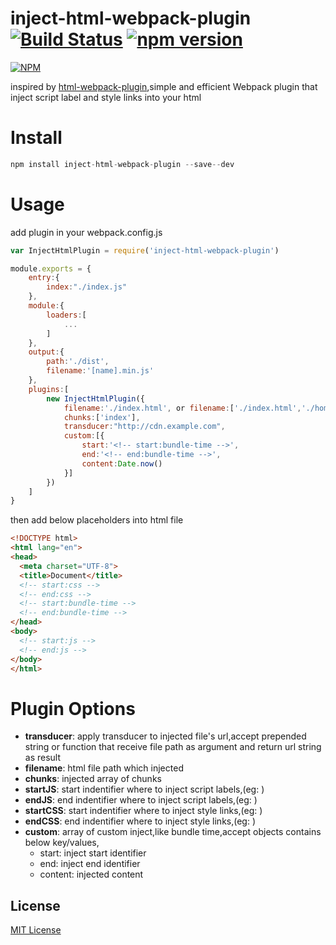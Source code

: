 inject-html-webpack-plugin [![Build Status](https://travis-ci.org/ali322/inject-html-webpack-plugin.svg?branch=master)](https://travis-ci.org/ali322/inject-html-webpack-plugin) [![npm version](https://badge.fury.io/js/inject-html-webpack-plugin.svg)](https://badge.fury.io/js/inject-html-webpack-plugin)
===
[![NPM](https://nodei.co/npm/inject-html-webpack-plugin.png?downloads=true&downloadRank=true&stars=true)](https://nodei.co/npm/inject-html-webpack-plugin/)

inspired by [html-webpack-plugin](https://github.com/ampedandwired/html-webpack-plugin),simple and efficient Webpack plugin that inject script label and style links into your html

Install
===

```javascript
npm install inject-html-webpack-plugin --save--dev
```

Usage
===

add plugin in your webpack.config.js

```javascript
var InjectHtmlPlugin = require('inject-html-webpack-plugin')

module.exports = {
    entry:{
        index:"./index.js"
    },
    module:{
        loaders:[
            ...
        ]
    },
    output:{
        path:'./dist',
        filename:'[name].min.js'
    },
    plugins:[
        new InjectHtmlPlugin({
            filename:'./index.html', or filename:['./index.html','./home.html','./about.html']
            chunks:['index'],
            transducer:"http://cdn.example.com",
            custom:[{
                start:'<!-- start:bundle-time -->',
                end:'<!-- end:bundle-time -->',
                content:Date.now()
            }]
        })
    ]
}
```

then add below placeholders into html file

```html
<!DOCTYPE html>
<html lang="en">
<head>
  <meta charset="UTF-8">
  <title>Document</title>
  <!-- start:css -->
  <!-- end:css -->
  <!-- start:bundle-time -->
  <!-- end:bundle-time -->
</head>
<body>
  <!-- start:js -->
  <!-- end:js -->
</body>
</html>
```

Plugin Options
===

- **transducer**: apply transducer to injected file's url,accept prepended string or function that receive file path as argument and return url string as result
- **filename**: html file path which injected 
- **chunks**: injected array of chunks
- **startJS**: start indentifier where to inject script labels,(eg: <!-- start:js -->)
- **endJS**: end indentifier where to inject script labels,(eg: <!-- end:js -->)
- **startCSS**: start indentifier where to inject style links,(eg: <!-- start:css -->)
- **endCSS**: end indentifier where to inject style links,(eg: <!-- end:css -->)
- **custom**: array of custom inject,like bundle time,accept objects contains below key/values,
    + start: inject start identifier
    + end: inject end identifier
    + content: injected content

## License

[MIT License](http://en.wikipedia.org/wiki/MIT_License)
